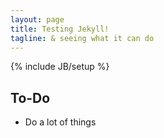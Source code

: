 ```yaml
---
layout: page
title: Testing Jekyll!
tagline: & seeing what it can do
---
```

{% include JB/setup %}


## To-Do

- Do a lot of things
<div data-gift-button></div>

<script>
  var GiftButton = GiftButton || {};
  (function() {
    var script = document.createElement('script');
    script.async = true;
    script.src = 'https://simalexan.github.io/gbtn/gbtn.js?uuid=05b0e0dc-543c-4647-bf61-b89e5fa9d396';
    var entry = document.getElementsByTagName('script')[0];
    entry.parentNode.insertBefore(script, entry);
  })();
</script>



